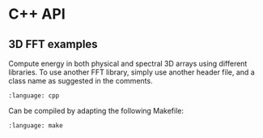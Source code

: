 # C++ API

## 3D FFT examples

Compute energy in both physical and spectral 3D arrays using different
libraries. To use another FFT library, simply use another header file, and a
class name as suggested in the comments.

```{literalinclude} compute_energy.cpp
:language: cpp
```

Can be compiled by adapting the following Makefile:

```{literalinclude} Makefile
:language: make
```
